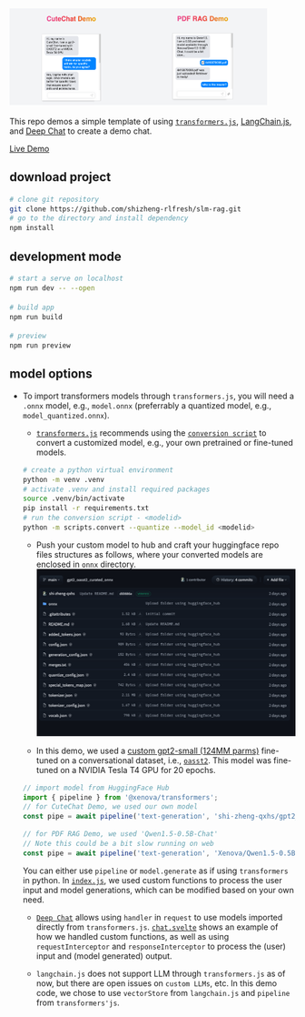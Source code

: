 <div style="display: flex; margin-bottom: 20px;">
    <img src="./static/cutechat_demo.png" alt="Image 1" style="width: 45%;">
    <img src="./static/rag_demo.png" alt="Image 2" style="width: 45%;">
</div>

This repo demos a simple template of using [`transformers.js`](https://huggingface.co/docs/transformers.js/en/index), [LangChain.js](https://github.com/langchain-ai/langchainjs), and [Deep Chat](https://deepchat.dev/) to create a demo chat.

[Live Demo](https://svelte-chat-slm.netlify.app/)

## download project

```bash
# clone git repository
git clone https://github.com/shizheng-rlfresh/slm-rag.git
# go to the directory and install dependency
npm install
```

## development mode

```bash
# start a serve on localhost
npm run dev -- --open

# build app
npm run build

# preview
npm run preview
```

## model options

-   To import transformers models through `transformers.js`, you will need a `.onnx` model, e.g., `model.onnx` (preferrably a quantized model, e.g., `model_quantized.onnx`).

    -   [`transformers.js`](https://huggingface.co/docs/transformers.js/en/custom_usage) recommends using the [`conversion script`](https://github.com/xenova/transformers.js/tree/main/scripts) to convert a customized model, e.g., your own pretrained or fine-tuned models.

    ```bash
    # create a python virtual environment
    python -m venv .venv
    # activate .venv and install required packages
    source .venv/bin/activate
    pip install -r requirements.txt
    # run the conversion script - <modelid>
    python -m scripts.convert --quantize --model_id <modelid>
    ```

    -   Push your custom model to hub and craft your huggingface repo files structures as follows, where your converted models are enclosed in `onnx` directory.
        ![Example hub repo file structure](./static/hub_repo.png)

    -   In this demo, we used a [custom gpt2-small (124MM parms)](https://huggingface.co/shi-zheng-qxhs/gpt2_oasst2_curated_onnx) fine-tuned on a conversational dataset, i.e., [`oasst2`](https://huggingface.co/datasets/sablo/oasst2_curated). This model was fine-tuned on a NVIDIA Tesla T4 GPU for 20 epochs.

    ```javascript
    // import model from HuggingFace Hub
    import { pipeline } from '@xenova/transformers';
    // for CuteChat Demo, we used our own model
    const pipe = await pipeline('text-generation', 'shi-zheng-qxhs/gpt2_oasst2_curated_onnx');
    ```

    ```javascript
    // for PDF RAG Demo, we used 'Qwen1.5-0.5B-Chat'
    // Note this could be a bit slow running on web
    const pipe = await pipeline('text-generation', 'Xenova/Qwen1.5-0.5B-Chat');
    ```

    You can either use `pipeline` or `model.generate` as if using `transformers` in python.
    In [`index.js`](./src/lib/index.js), we used custom functions to process the user input and model generations, which can be modified based on your own need.

    -   [`Deep Chat`](https://deepchat.dev/) allows using `handler` in `request` to use models imported directly from `transformers.js`. [`chat.svelte`](./src/routes/chat.svelte) shows an example of how we handled custom functions, as well as using `requestInterceptor` and `responseInterceptor` to process the (user) input and (model generated) output.

    -   `langchain.js` does not support LLM through `transformers.js` as of now, but there are open issues on `custom LLMs`, etc. In this demo code, we chose to use `vectorStore` from `langchain.js` and `pipeline` from `transformers'js`.
